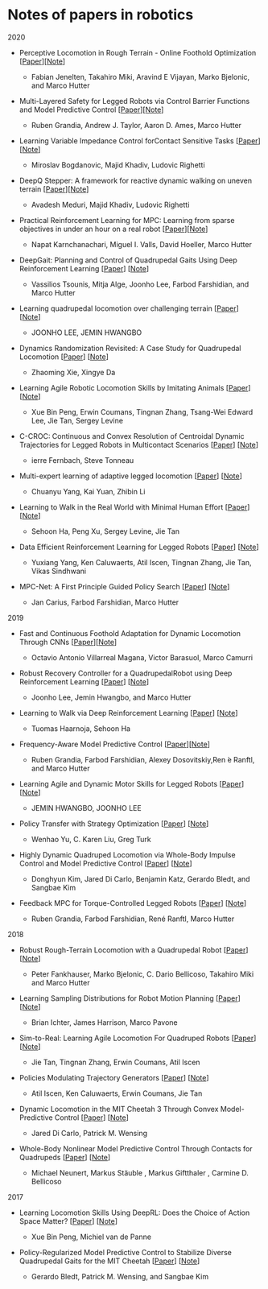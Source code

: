 # Notes of papers in robotics

2020

- Perceptive Locomotion in Rough Terrain - Online Foothold Optimization [[Paper](https://ieeexplore.ieee.org/stamp/stamp.jsp?tp=&arnumber=9134750)][[Note](notes/perceptive-locomotion-intouch-terrain.md)]
  - Fabian Jenelten, Takahiro Miki, Aravind E Vijayan, Marko Bjelonic, and Marco Hutter
  
- Multi-Layered Safety for Legged Robots via Control Barrier Functions and Model Predictive Control [[Paper](https://arxiv.org/pdf/2011.00032.pdf)][[Note](notes/multi-layer-safety-cbf.md)]
  - Ruben Grandia, Andrew J. Taylor, Aaron D. Ames, Marco Hutter

- Learning Variable Impedance Control forContact Sensitive Tasks [[Paper](https://ieeexplore.ieee.org/stamp/stamp.jsp?arnumber=9146673&tag=1)][[Note](notes/learning-variable-impedance-control.md)]
  - Miroslav Bogdanovic, Majid Khadiv, Ludovic Righetti

- DeepQ  Stepper:  A  framework  for  reactive  dynamic  walking  on  uneven terrain [[Paper](https://arxiv.org/pdf/2010.14834.pdf)][[Note](notes/deepQstepper.md)]
  - Avadesh Meduri, Majid Khadiv, Ludovic Righetti

- Practical Reinforcement Learning for MPC: Learning from sparse objectives in under an hour on a real robot [[Paper](https://arxiv.org/pdf/2003.03200.pdf)][[Note](notes/practival-rl-for-mpc-sparse-objective.md)]
  - Napat Karnchanachari, Miguel I. Valls, David Hoeller, Marco Hutter

- DeepGait: Planning and Control of Quadrupedal Gaits Using Deep Reinforcement Learning [[Paper](https://ieeexplore.ieee.org/iel7/7083369/7339444/09028188.pdf)] [[Note](https://github.com/chaofiber/papers-robotics/blob/master/notes/deepgait.pdf)]
  - Vassilios Tsounis, Mitja Alge, Joonho Lee, Farbod Farshidian, and Marco Hutter

- Learning quadrupedal locomotion over challenging terrain [[Paper](https://robotics.sciencemag.org/content/robotics/5/47/eabc5986.full.pdf)] [[Note](https://github.com/chaofiber/papers-robotics/blob/master/notes/learning-quadrupedal-locomotion.pdf)]
  - JOONHO LEE, JEMIN HWANGBO

- Dynamics Randomization Revisited: A Case Study for Quadrupedal Locomotion [[Paper](https://arxiv.org/pdf/2011.02404)] [[Note](https://github.com/chaofiber/papers-robotics/blob/master/notes/dynamic-random.pdf)]
  - Zhaoming Xie, Xingye Da

- Learning Agile Robotic Locomotion Skills by Imitating Animals [[Paper](https://arxiv.org/pdf/2004.00784)] [[Note](https://github.com/chaofiber/papers-robotics/blob/master/notes/learning-by-imitation.pdf)]
  - Xue Bin Peng, Erwin Coumans, Tingnan Zhang, Tsang-Wei Edward Lee, Jie Tan,  Sergey Levine

- C-CROC: Continuous and Convex Resolution of Centroidal Dynamic Trajectories for Legged Robots in Multicontact Scenarios [[Paper](https://ieeexplore.ieee.org/iel7/8860/4359257/08972482.pdf)] [[Note](https://github.com/chaofiber/papers-robotics/blob/master/notes/croc.pdf)]
  - ierre Fernbach, Steve Tonneau

- Multi-expert learning of adaptive legged locomotion [[Paper](https://robotics.sciencemag.org/content/5/49/eabb2174)] [[Note](https://github.com/chaofiber/papers-robotics/blob/master/notes/multi-expert.pdf)]
  - Chuanyu Yang, Kai Yuan, Zhibin Li

- Learning to Walk in the Real World with Minimal Human Effort [[Paper](https://arxiv.org/pdf/2002.08550.pdf)] [[Note](notes/learning-to-walk-real-world-minimum-human-effort.md)]
  - Sehoon Ha, Peng Xu, Sergey Levine, Jie Tan

- Data Efficient Reinforcement Learning for Legged Robots [[Paper](http://proceedings.mlr.press/v100/yang20a/yang20a.pdf)] [[Note](notes/data-efficient-reinforcement-learning-for-legged-robots.md)]
  - Yuxiang Yang, Ken Caluwaerts, Atil Iscen, Tingnan Zhang, Jie Tan, Vikas Sindhwani

- MPC-Net: A First Principle Guided Policy Search [[Paper](https://arxiv.org/pdf/1909.05197.pdf)] [[Note](notes/MPC-net-a-fist-principles-guided-policy-search.md)]
  - Jan Carius, Farbod Farshidian, Marco Hutter

2019

- Fast and Continuous Foothold Adaptation for Dynamic Locomotion Through CNNs [[Paper](https://ieeexplore.ieee.org/stamp/stamp.jsp?tp=&arnumber=8642374&tag=1)][[Note](notes/fast-continuous-foothold-adaption-cnn.md)]
  - Octavio Antonio Villarreal Magana, Victor Barasuol, Marco Camurri
  
- Robust Recovery Controller for a QuadrupedalRobot using Deep Reinforcement Learning [[Paper](https://arxiv.org/pdf/1901.07517.pdf)] [[Note](notes/robust-recover-controller-drl.md)]
  - Joonho Lee, Jemin Hwangbo, and Marco Hutter

- Learning to Walk via Deep Reinforcement Learning [[Paper](https://arxiv.org/pdf/1812.11103.pdf)] [[Note](notes/learning-to-walk-via-deep-rl.md)]
  - Tuomas Haarnoja, Sehoon Ha

- Frequency-Aware Model Predictive Control [[Paper](https://ieeexplore.ieee.org/stamp/stamp.jsp?arnumber=8629284)][[Note](https://github.com/chaofiber/papers-robotics/blob/master/notes/Frequency-Aware-Model-Predictive-Control.pdf)]
  - Ruben Grandia, Farbod Farshidian, Alexey Dosovitskiy,Ren ́e Ranftl, and Marco Hutter

- Learning Agile and Dynamic Motor Skills for Legged Robots [[Paper](https://arxiv.org/pdf/1901.08652.pdf)] [[Note](https://github.com/chaofiber/papers-robotics/blob/master/notes/ANYmal-learning-motor.pdf)]
  - JEMIN HWANGBO, JOONHO LEE

- Policy Transfer with Strategy Optimization [[Paper](https://arxiv.org/pdf/1810.05751)] [[Note](https://github.com/chaofiber/papers-robotics/blob/master/notes/policy-transfer-strategy-optimization.pdf)]
  - Wenhao Yu, C. Karen Liu, Greg Turk

- Highly Dynamic Quadruped Locomotion via Whole-Body Impulse Control and Model Predictive Control [[Paper](https://arxiv.org/pdf/1909.06586)] [[Note](https://github.com/chaofiber/papers-robotics/blob/master/notes/cheetah-wbc-mpc.pdf)]
  - Donghyun Kim, Jared Di Carlo, Benjamin Katz, Gerardo Bledt, and Sangbae Kim

- Feedback MPC for Torque-Controlled Legged Robots [[Paper](https://arxiv.org/pdf/1905.06144)] [[Note](https://github.com/chaofiber/papers-robotics/blob/master/notes/wbc-mpc.pdf)]
  - Ruben Grandia, Farbod Farshidian, René Ranftl, Marco Hutter

2018

- Robust  Rough-Terrain  Locomotion  with  a  Quadrupedal  Robot [[Paper](https://ieeexplore.ieee.org/stamp/stamp.jsp?tp=&arnumber=8460731)] [[Note](notes/robust-rough-terrain-locomotion.md)]
  - Peter Fankhauser, Marko Bjelonic, C. Dario Bellicoso, Takahiro Miki and Marco Hutter
  
- Learning Sampling Distributions for Robot Motion Planning [[Paper](https://ieeexplore.ieee.org/stamp/stamp.jsp?tp=&arnumber=8460730)] [[Note](notes/learning-sampling-distribution-for-motion-planning.md)]
  - Brian Ichter, James Harrison, Marco Pavone

- Sim-to-Real: Learning Agile Locomotion For Quadruped Robots [[Paper](https://arxiv.org/pdf/1804.10332.pdf?source%3Dpost_page---------------------------)] [[Note](https://github.com/chaofiber/papers-robotics/blob/master/notes/sim-to-real.pdf)]
  - Jie Tan, Tingnan Zhang, Erwin Coumans, Atil Iscen

- Policies Modulating Trajectory Generators [[Paper](http://proceedings.mlr.press/v87/iscen18a/iscen18a.pdf)] [[Note](https://github.com/chaofiber/papers-robotics/blob/master/notes/pmtg.pdf)]
  - Atil Iscen, Ken Caluwaerts, Erwin Coumans, Jie Tan

- Dynamic Locomotion in the MIT Cheetah 3 Through Convex Model-Predictive Control [[Paper](https://ieeexplore.ieee.org/iel7/8574473/8593358/08594448.pdf)] [[Note](https://github.com/chaofiber/papers-robotics/blob/master/notes/cheetah-convex-mpc.pdf)]
  - Jared Di Carlo, Patrick M. Wensing

- Whole-Body Nonlinear Model Predictive Control Through Contacts for Quadrupeds [[Paper](https://ieeexplore.ieee.org/iel7/7083369/8302435/08276298.pdf)] [[Note](https://github.com/chaofiber/papers-robotics/blob/master/notes/whole-force-mpc.pdf)]
  - Michael Neunert, Markus Stäuble , Markus Giftthaler , Carmine D. Bellicoso

2017

- Learning Locomotion Skills Using DeepRL: Does the Choice of Action Space Matter? [[Paper](https://dl.acm.org/doi/pdf/10.1145/3099564.3099567)] [[Note](https://github.com/chaofiber/papers-robotics/blob/master/notes/action_space_matter.pdf)]
  - Xue Bin Peng, Michiel van de Panne

- Policy-Regularized Model Predictive Control to Stabilize Diverse Quadrupedal Gaits for the MIT Cheetah [[Paper](https://ieeexplore.ieee.org/iel7/8119304/8202121/08206268.pdf)] [[Note](https://github.com/chaofiber/papers-robotics/blob/master/notes/policy-regular.pdf)]
  - Gerardo Bledt, Patrick M. Wensing, and Sangbae Kim
